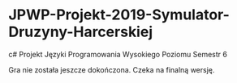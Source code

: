 # JPWP-Projekt-2019-Symulator-Druzyny-Harcerskiej
c# Projekt Języki Programowania Wysokiego Poziomu Semestr 6

Gra nie została jeszcze dokończona. Czeka na finalną wersję.

